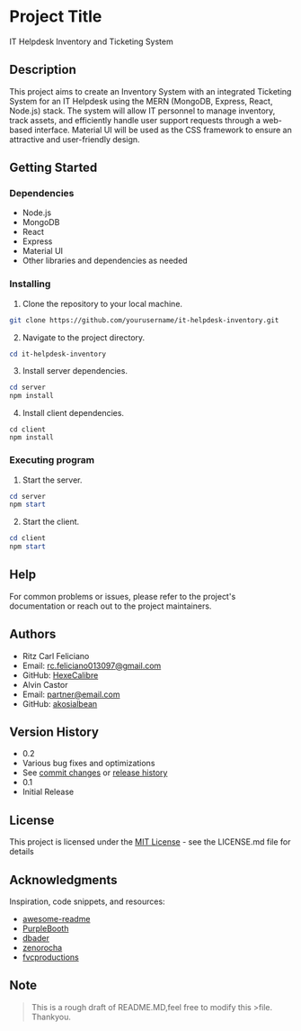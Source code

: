 # Project Title

IT Helpdesk Inventory and Ticketing System

## Description

This project aims to create an Inventory System with an integrated Ticketing System for an IT Helpdesk using the MERN (MongoDB, Express, React, Node.js) stack. The system will allow IT personnel to manage inventory, track assets, and efficiently handle user support requests through a web-based interface. Material UI will be used as the CSS framework to ensure an attractive and user-friendly design.

## Getting Started

### Dependencies

* Node.js
* MongoDB
* React
* Express
* Material UI
* Other libraries and dependencies as needed

### Installing

1. Clone the repository to your local machine.
```bash
git clone https://github.com/yourusername/it-helpdesk-inventory.git
```

2. Navigate to the project directory.
```powershell
cd it-helpdesk-inventory
```

3. Install server dependencies.
```powershell
cd server
npm install
```

4. Install client dependencies.
```
cd client
npm install
```

### Executing program

1. Start the server.
```powershell
cd server
npm start
```

2. Start the client.
```powershell
cd client
npm start
```


## Help

For common problems or issues, please refer to the project's documentation or reach out to the project maintainers.

## Authors

* Ritz Carl Feliciano
* Email: rc.feliciano013097@gmail.com
* GitHub: [HexeCalibre](https://github.com/HexeCalibre)
* Alvin Castor
* Email: partner@email.com
* GitHub: [akosialbean](https://github.com/akosialbean)

## Version History

* 0.2
* Various bug fixes and optimizations
* See [commit changes](https://github.com/yourusername/it-helpdesk-inventory/commits/main) or [release history](https://github.com/yourusername/it-helpdesk-inventory/releases)
* 0.1
* Initial Release

## License

This project is licensed under the [MIT License](LICENSE.md) - see the LICENSE.md file for details

## Acknowledgments

Inspiration, code snippets, and resources:

* [awesome-readme](https://github.com/matiassingers/awesome-readme)
* [PurpleBooth](https://gist.github.com/PurpleBooth/109311bb0361f32d87a2)
* [dbader](https://github.com/dbader/readme-template)
* [zenorocha](https://gist.github.com/zenorocha/4526327)
* [fvcproductions](https://gist.github.com/fvcproductions/1bfc2d4aecb01a834b46)


## Note

>This is a rough draft of README.MD,feel free to modify this >file. Thankyou.
```